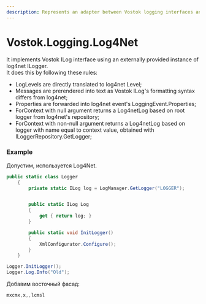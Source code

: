 ```yaml
---
description: Represents an adapter between Vostok logging interfaces and log4net.
---
```


# Vostok.Logging.Log4Net

It implements Vostok ILog interface using an externally provided instance of log4net ILogger.  
It does this by following these rules:

* LogLevels are directly translated to log4net Level;
* Messages are prerendered into text as Vostok ILog's formatting syntax differs from log4net;
* Properties are forwarded into log4net event's LoggingEvent.Properties;
* ForContext with null argument returns a Log4netLog based on root logger from log4net's repository;
* ForContext with non-null argument returns a Log4netLog based on logger with name equal to context value, obtained with ILoggerRepository.GetLogger;

### Example

Допустим, используется Log4Net. 

```csharp
public static class Logger
    {
        private static ILog log = LogManager.GetLogger("LOGGER");


        public static ILog Log
        {
            get { return log; }
        }

        public static void InitLogger()
        {
            XmlConfigurator.Configure();
        }
    }
```

```csharp
Logger.InitLogger();
Logger.Log.Info("Old");
```

Добавим восточный фасад:

```csharp
mxcmx,x,,lcmsl 
```





